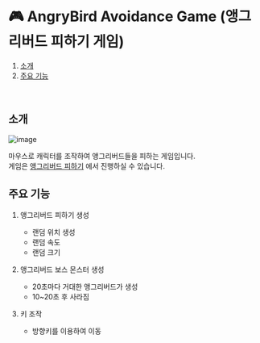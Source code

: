 # 🎮 AngryBird Avoidance Game (앵그리버드 피하기 게임)

1. [소개](#소개)
2. [주요 기능](#주요-기능)
<br />

## 소개

![image](https://user-images.githubusercontent.com/44726494/210362491-3c6e641c-88c0-4098-8ed9-57105af96e46.png)

마우스로 캐릭터를 조작하여 앵그리버드들을 피하는 게임입니다. <br />
게임은 [앵그리버드 피하기](https://angrybird-avoidance.netlify.app/) 에서 진행하실 수 있습니다.

## 주요 기능

1. 앵그리버드 피하기 생성
   - 랜덤 위치 생성
   - 랜덤 속도
   - 랜덤 크기

2. 앵그리버드 보스 몬스터 생성
   - 20초마다 거대한 앵그리버드가 생성
   - 10~20초 후 사라짐

3. 키 조작
   - 방향키를 이용하여 이동
